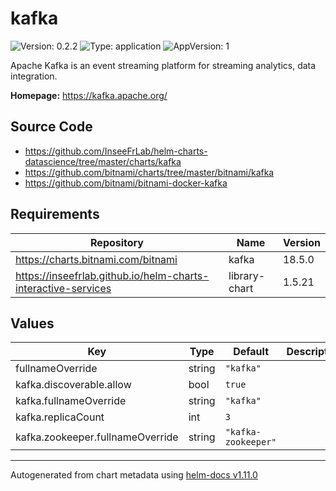 # kafka

![Version: 0.2.2](https://img.shields.io/badge/Version-0.2.2-informational?style=flat-square) ![Type: application](https://img.shields.io/badge/Type-application-informational?style=flat-square) ![AppVersion: 1](https://img.shields.io/badge/AppVersion-1-informational?style=flat-square)

Apache Kafka is an event streaming platform for streaming analytics, data integration.

**Homepage:** <https://kafka.apache.org/>

## Source Code

* <https://github.com/InseeFrLab/helm-charts-datascience/tree/master/charts/kafka>
* <https://github.com/bitnami/charts/tree/master/bitnami/kafka>
* <https://github.com/bitnami/bitnami-docker-kafka>

## Requirements

| Repository | Name | Version |
|------------|------|---------|
| https://charts.bitnami.com/bitnami | kafka | 18.5.0 |
| https://inseefrlab.github.io/helm-charts-interactive-services | library-chart | 1.5.21 |

## Values

| Key | Type | Default | Description |
|-----|------|---------|-------------|
| fullnameOverride | string | `"kafka"` |  |
| kafka.discoverable.allow | bool | `true` |  |
| kafka.fullnameOverride | string | `"kafka"` |  |
| kafka.replicaCount | int | `3` |  |
| kafka.zookeeper.fullnameOverride | string | `"kafka-zookeeper"` |  |

----------------------------------------------
Autogenerated from chart metadata using [helm-docs v1.11.0](https://github.com/norwoodj/helm-docs/releases/v1.11.0)
